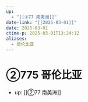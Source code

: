 ```yaml
---
up:
  - "[[②77 南美洲]]"
date-link: "[[2025-03-01]]"
date: 2025-03-01
ctime-p: 2025-03-01T13:24:12
aliases:
  - 哥伦比亚
---
```


# ②775 哥伦比亚

- up: [[②77 南美洲]]

